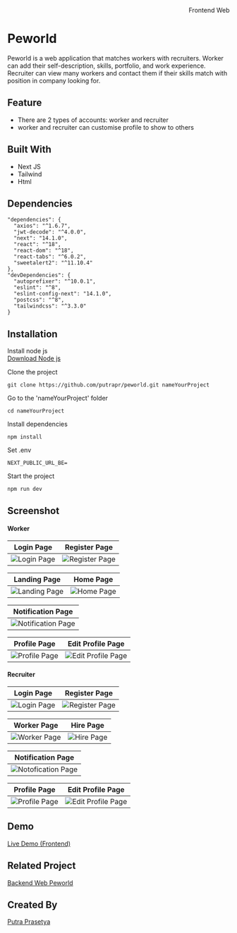 <p align="right">Frontend Web</p> 


# Peworld
Peworld is a web application that matches workers with recruiters. Worker can add their self-description, skills, portfolio, and work experience. Recruiter can view many workers and contact them if their skills match with position in company looking for.

## Feature
* There are 2 types of accounts: worker and recruiter
* worker and recruiter can customise profile to show to others

## Built With
* Next JS
* Tailwind
* Html

## Dependencies
```
"dependencies": {
  "axios": "^1.6.7",
  "jwt-decode": "^4.0.0",
  "next": "14.1.0",
  "react": "^18",
  "react-dom": "^18",
  "react-tabs": "^6.0.2",
  "sweetalert2": "^11.10.4"
},
"devDependencies": {
  "autoprefixer": "^10.0.1",
  "eslint": "^8",
  "eslint-config-next": "14.1.0",
  "postcss": "^8",
  "tailwindcss": "^3.3.0"
}
```

## Installation
Install node js  
[Download Node js](https://nodejs.org/en)

Clone the project
```
git clone https://github.com/putrapr/peworld.git nameYourProject
```

Go to the 'nameYourProject' folder
```
cd nameYourProject
```

Install dependencies
```
npm install
```

Set .env
```
NEXT_PUBLIC_URL_BE=
```

Start the project
```
npm run dev
```

## Screenshot
#### Worker
| Login Page | Register Page |
|------------|---------------|
|![Login Page](https://drive.google.com/uc?export=view&id=1gwlc-FYf-t3qw1ofFMjm03nEAF_TgKQ8) | ![Register Page](https://drive.google.com/uc?export=view&id=1OjTI4NmX_x50YSHDdhWUAIKpdIf8TRSj)|  

| Landing Page | Home Page |
|------------|---------------|
|![Landing Page](https://drive.google.com/uc?export=view&id=1H9yfOnYcobI1y8ZkfRnOTbgdEScNLN9x) | ![Home Page](https://drive.google.com/uc?export=view&id=1OSReYVktmYl_upBylX671L93ZjVCPE84)|  

| Notification Page | 
|------------|
|![Notification Page](https://drive.google.com/uc?export=view&id=1E-tWrziAm_9mtS57KDNt633s7eKdlk_W) | 

| Profile Page | Edit Profile Page |
|------------|---------------|
|![Profile Page](https://drive.google.com/uc?export=view&id=1aqjNZC_rK0ecxSsUPqfSXFMtSo9vxanJ) | ![Edit Profile Page](https://drive.google.com/uc?export=view&id=1Q3-hAQjnl5jMyAcZr3Ds0FGaZTHpSjgn)|  



#### Recruiter
| Login Page | Register Page |
|------------|---------------|
|![Login Page](https://drive.google.com/uc?export=view&id=1XbOj-jurDMN-1lLjgJy45eGophlgwW4z) | ![Register Page](https://drive.google.com/uc?export=view&id=1_Z-dw9UHkZ6RdthmK2DD9PLNJgnczpYa)|  

| Worker Page | Hire Page |
|------------|---------------|
|![Worker Page](https://drive.google.com/uc?export=view&id=1eOu463QjOEJgW4yJUcV2gruUGEcxM82_) | ![Hire Page](https://drive.google.com/uc?export=view&id=1kfID0x-fM5ZLc5jxARmI-3juiOkDAInp)| 

| Notification Page |
|------------|
|![Notofication Page](https://drive.google.com/uc?export=view&id=1dqPwXUnFdyCbgML7P0Z9cNe6Q7kWFqU7) |

| Profile Page | Edit Profile Page |
|------------|---------------|
|![Profile Page](https://drive.google.com/uc?export=view&id=1sjhjVJ2JDtFerUZ6aT-mZGrwPuaBfHBS) | ![Edit Profile Page](https://drive.google.com/uc?export=view&id=1Z2Lxt3K0Ug2-V7E1c6RJEYeIGjT5J-Pa)|  


## Demo
[Live Demo (Frontend)](https://peworld-putrapr.vercel.app)  

## Related Project
[Backend Web Peworld](https://github.com/putrapr/be-peworld)  

## Created By
[Putra Prasetya](https://github.com/putrapr)  
